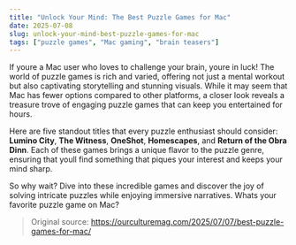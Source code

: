 ```yaml
---
title: "Unlock Your Mind: The Best Puzzle Games for Mac"
date: 2025-07-08
slug: unlock-your-mind-best-puzzle-games-for-mac
tags: ["puzzle games", "Mac gaming", "brain teasers"]
---
```


If youre a Mac user who loves to challenge your brain, youre in luck! The world of puzzle games is rich and varied, offering not just a mental workout but also captivating storytelling and stunning visuals. While it may seem that Mac has fewer options compared to other platforms, a closer look reveals a treasure trove of engaging puzzle games that can keep you entertained for hours.

Here are five standout titles that every puzzle enthusiast should consider: **Lumino City**, **The Witness**, **OneShot**, **Homescapes**, and **Return of the Obra Dinn**. Each of these games brings a unique flavor to the puzzle genre, ensuring that youll find something that piques your interest and keeps your mind sharp.

So why wait? Dive into these incredible games and discover the joy of solving intricate puzzles while enjoying immersive narratives. Whats your favorite puzzle game on Mac?
> Original source: https://ourculturemag.com/2025/07/07/best-puzzle-games-for-mac/